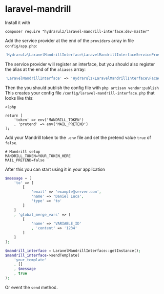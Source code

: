 laravel-mandrill
================

Install it with

```
composer require "hydrarulz/laravel-mandrill-interface:dev-master"
```

Add the service provider at the end of the `providers` array in file `config/app.php`:

```php
'Hydrarulz\LaravelMandrillInterface\LaravelMandrillInterfaceServiceProvider',
```

The service provider will register an interface, but you should also register the alias at the end of the `aliases` array:
```php
'LaravelMandrillInterface' => 'Hydrarulz\LaravelMandrillInterface\Facades\LaravelMandrillInterface',
```

Then the you should publish the config file with
`php artisan vendor:publish`
This creates your config file `/config/laravel-mandrill-interface.php` that looks like this:

    <?php

    return [
        'token' => env('MANDRILL_TOKEN')
        , 'pretend' => env('MAIL_PRETEND')
    ];

Add your Mandrill token to the `.env` file and set the pretend value `true` of `false`.

    # Mandrill setup
    MANDRILL_TOKEN=YOUR_TOKEN_HERE
    MAIL_PRETEND=false

After this you can start using it in your application

```php
$message = [
    'to' => [
        [
            'email' => 'example@server.com',
            'name' => 'Daniel Luca',
            'type' => 'to'
        ]
    ]
    , 'global_merge_vars' => [
        [
            'name' => 'VARIABLE_ID'
            , 'content' => '1234'
        ]
    ]
];

$mandrill_interface = LaravelMandrillInterface::getInstance();
$mandrill_interface->sendTemplate(
    'your_template'
    , []
    , $message
    , true
);
```

Or event the `send` method.
